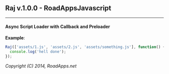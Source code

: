 ## Raj v.1.0.0 - RoadAppsJavascript
---

#### Async Script Loader with Callback and Preloader



**Example**:

```javascript
Raj(['assets/1.js', 'assets/2.js', 'assets/something.js'], function() {
  console.log('hell done');
});
```

*Copyright (C) 2014, RoadApps.net*
